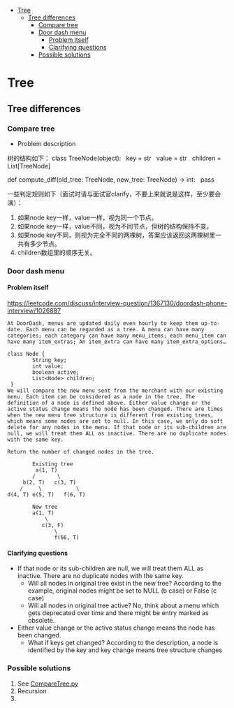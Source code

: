 

- [Tree](#tree)
  - [Tree differences](#tree-differences)
    - [Compare tree](#compare-tree)
    - [Door dash menu](#door-dash-menu)
      - [Problem itself](#problem-itself)
      - [Clarifying questions](#clarifying-questions)
    - [Possible solutions](#possible-solutions)

# Tree
## Tree differences
### Compare tree

* Problem description

树的结构如下：
class TreeNode(object):
  key = str
  value = str
  children = List[TreeNode]

def compute_diff(old_tree: TreeNode, new_tree: TreeNode) -> int:
  pass

一些判定规则如下（面试时请与面试官clarify，不要上来就说是这样，至少要会演）：
1. 如果node key一样，value一样，视为同一个节点。
2. 如果node key一样，value不同，视为不同节点，但树的结构保持不变。
3. 如果node key不同，则视为完全不同的两棵树，答案应该返回这两棵树里一共有多少节点。
4. children数组里的顺序无关。

### Door dash menu
#### Problem itself
https://leetcode.com/discuss/interview-question/1367130/doordash-phone-interview/1026887

```
At DoorDash, menus are updated daily even hourly to keep them up-to-date. Each menu can be regarded as a tree. A menu can have many categories; each category can have many menu_items; each menu_item can have many item_extras; An item_extra can have many item_extra_options…

class Node {
        String key;
        int value;
        boolean active;
        List<Node> children;
 }
We will compare the new menu sent from the merchant with our existing menu. Each item can be considered as a node in the tree. The definition of a node is defined above. Either value change or the active status change means the node has been changed. There are times when the new menu tree structure is different from existing trees, which means some nodes are set to null. In this case, we only do soft delete for any nodes in the menu. If that node or its sub-children are null, we will treat them ALL as inactive. There are no duplicate nodes with the same key.

Return the number of changed nodes in the tree.

        Existing tree                                        
         a(1, T)                                                
        /       \                                                          
     b(2, T)   c(3, T)                                               
    /     \           \                                                        
d(4, T) e(5, T)   f(6, T)                                               

        New tree 
        a(1, T)
            \
           c(3, F)
               \
               f(66, T)
```

#### Clarifying questions
* If that node or its sub-children are null, we will treat them ALL as inactive. There are no duplicate nodes with the same key.
  * Will all nodes in original tree exist in the new tree? According to the example, original nodes might be set to NULL (b case) or False (c case) 
  * Will all nodes in original tree active? No, think about a menu which gets deprecated over time and there might be entry marked as obsolete. 
* Either value change or the active status change means the node has been changed.
  * What if keys get changed? According to the description, a node is identified by the key and key change means tree structure changes

### Possible solutions
1. See [CompareTree.py](./CompareTree.py)
1. Recursion
2. 